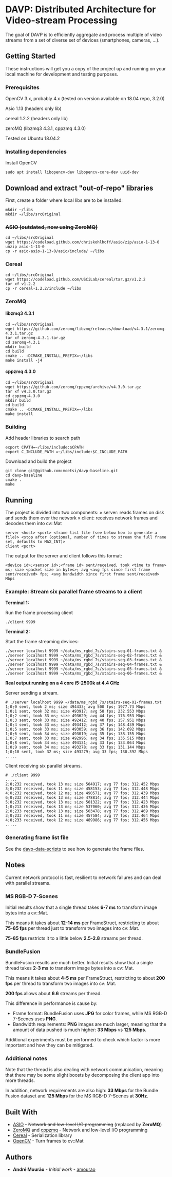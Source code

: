 # DAVP: Distributed Architecture for Video-stream Processing

The goal of DAVP is to efficiently aggregate and process multiple of video streams from a set of diverse set of devices (smartphones, cameras, ...).

## Getting Started

These instructions will get you a copy of the project up and running on your local machine for development and testing purposes.

### Prerequisites

OpenCV 3.x, probably 4.x (tested on version available on 18.04 repo, 3.2.0)

Asio 1.13 (headers only lib)

cereal 1.2.2 (headers only lib)

zeroMQ (libzmq3 4.3.1, cppzmq 4.3.0)

Tested on Ubuntu 18.04.2

### Installing dependencies

Install OpenCV

```
sudo apt install libopencv-dev libopencv-core-dev uuid-dev
```

## Download and extract "out-of-repo" libraries


First, create a folder where local libs are to be installed:

```
mkdir ~/libs
mkdir ~/libs/srcOriginal
```

### ~~ASIO (outdated, now using ZeroMQ)~~

```
cd ~/libs/srcOriginal
wget https://codeload.github.com/chriskohlhoff/asio/zip/asio-1-13-0
unzip asio-1-13-0
cp -r asio-asio-1-13-0/asio/include/ ~/libs
```

### Cereal

```
cd ~/libs/srcOriginal
wget https://codeload.github.com/USCiLab/cereal/tar.gz/v1.2.2
tar xf v1.2.2
cp -r cereal-1.2.2/include ~/libs
```

### ZeroMQ


#### libzmq3 4.3.1

```
cd ~/libs/srcOriginal
wget https://github.com/zeromq/libzmq/releases/download/v4.3.1/zeromq-4.3.1.tar.gz
tar xf zeromq-4.3.1.tar.gz
cd zeromq-4.3.1
mkdir build
cd build
cmake .. -DCMAKE_INSTALL_PREFIX=~/libs
make install -j4
```

#### cppzmq 4.3.0

```
cd ~/libs/srcOriginal
wget https://github.com/zeromq/cppzmq/archive/v4.3.0.tar.gz
tar xf v4.3.0.tar.gz
cd cppzmq-4.3.0
mkdir build
cd build
cmake .. -DCMAKE_INSTALL_PREFIX=~/libs
make install
```

### Building


Add header libraries to search path

```
export CPATH=~/libs/include:$CPATH
export C_INCLUDE_PATH =~/libs/include:$C_INCLUDE_PATH 
```


Download and build the project

```
git clone git@github.com:moetsi/davp-baseline.git
cd davp-baseline
cmake .
make
```

## Running

The project is divided into two components:
» server: reads frames on disk and sends them over the network
» client: receives network frames and decodes them into cv::Mat

```
server <host> <port> <frame list file (see below how to generate a file)> <stop after (optional, number of times to stream the full frame set, defaults to MAX_INT)>
client <port>
```

The output for the server and client follows this format:

```
<device id>;<sensor id>;<frame id> sent/received, took <time to frame> ms; size <packet size in bytes>; avg <avg fps since first frame sent/received> fps; <avg bandwidth since first frame sent/received> Mbps
```

### Example: Stream six parallel frame streams to a client

**Terminal 1:**

Run the frame processing client 

```
./client 9999
``` 

**Terminal 2:**

Start the frame streaming devices:

```
./server localhost 9999 ~/data/ms_rgbd_7s/stairs-seq-01-frames.txt &
./server localhost 9999 ~/data/ms_rgbd_7s/stairs-seq-02-frames.txt &
./server localhost 9999 ~/data/ms_rgbd_7s/stairs-seq-03-frames.txt &
./server localhost 9999 ~/data/ms_rgbd_7s/stairs-seq-04-frames.txt &
./server localhost 9999 ~/data/ms_rgbd_7s/stairs-seq-05-frames.txt &
./server localhost 9999 ~/data/ms_rgbd_7s/stairs-seq-06-frames.txt &
```

**Real output running on a 4 core i5-2500k at 4.4 GHz**


Server sending a stream.

```
# ./server localhost 9999 ~/data/ms_rgbd_7s/stairs-seq-01-frames.txt
1;0;0 sent, took 2 ms; size 494433; avg 500 fps; 1977.73 Mbps
1;0;1 sent, took 32 ms; size 493917; avg 58 fps; 232.553 Mbps
1;0;2 sent, took 33 ms; size 493629; avg 44 fps; 176.953 Mbps
1;0;3 sent, took 33 ms; size 492412; avg 40 fps; 157.951 Mbps
1;0;4 sent, took 33 ms; size 493412; avg 37 fps; 148.439 Mbps
1;0;5 sent, took 33 ms; size 493059; avg 36 fps; 142.692 Mbps
1;0;6 sent, took 34 ms; size 493019; avg 35 fps; 138.155 Mbps
1;0;7 sent, took 33 ms; size 492996; avg 34 fps; 135.515 Mbps
1;0;8 sent, took 34 ms; size 494131; avg 33 fps; 133.064 Mbps
1;0;9 sent, took 34 ms; size 493278; avg 33 fps; 131.144 Mbps
1;0;10 sent, took 32 ms; size 493279; avg 33 fps; 130.392 Mbps
.....
```

Client receiving six parallel streams.

```
# ./client 9999
.....
2;0;232 received, took 13 ms; size 504917; avg 77 fps; 312.452 Mbps
3;0;232 received, took 11 ms; size 458153; avg 77 fps; 312.448 Mbps
4;0;232 received, took 12 ms; size 490571; avg 77 fps; 312.439 Mbps
6;0;232 received, took 13 ms; size 478814; avg 77 fps; 312.444 Mbps
5;0;232 received, took 13 ms; size 501322; avg 77 fps; 312.423 Mbps
1;0;213 received, took 13 ms; size 537060; avg 77 fps; 312.436 Mbps
2;0;233 received, took 13 ms; size 503478; avg 77 fps; 312.469 Mbps
3;0;233 received, took 11 ms; size 457584; avg 77 fps; 312.464 Mbps
4;0;233 received, took 12 ms; size 489986; avg 77 fps; 312.456 Mbps
.....
```


### Generating frame list file

See the [davp-data-scripts](https://github.com/moetsi/davp-data-scripts) to see how to generate the frame files.

## Notes

Current network protocol is fast, resilient to network failures and can deal with parallel streams.

### MS RGB-D 7-Scenes

Initial results show that a single thread takes **6-7 ms** to transform image bytes into a cv::Mat.

This means it takes about **12-14 ms** per FrameStruct, restricting to about **75-85 fps** per thread just to transform two images into cv::Mat.  

**75-85 fps** restricts it to a little below **2.5-2.8** streams per thread.

### BundleFusion

BundleFusion results are much better.
Initial results show that a single thread takes **2-3 ms** to transform image bytes into a cv::Mat.

This means it takes about **4-5 ms** per FrameStruct, restricting to about **200 fps** per thread to transform two images into cv::Mat.  

**200 fps** allows about **6.6** streams per thread.

This difference in performance is cause by:
 * Frame format: BundleFusion uses **JPG** for color frames, while MS RGB-D 7-Scenes uses **PNG**. 
 * Bandwidth requirements: **PNG** images are much larger, meaning that the amount of data pushed is much higher: **33 Mbps** vs **125 Mbps**.
 
 Additional experiments must be performed to check which factor is more important and how they can be mitigated.

### Additional notes

Note that the thread is also dealing with network communication, meaning that there may be some slight boosts by decomposing the client app into more threads.

In addition, network requirements are also high: **33 Mbps** for the Bundle Fusion dataset and **125 Mbps** for the MS RGB-D 7-Scenes at **30Hz**.  

## Built With

* [ASIO](https://think-async.com/Asio/) - ~~Network and low-level I/O programming~~ (replaced by **ZeroMQ**)
* [ZeroMQ](http://zeromq.org/) and [cppzmq](https://github.com/zeromq/cppzmq) - Network and low-level I/O programming
* [Cereal](https://uscilab.github.io/cereal/) - Serialization library
* [OpenCV](https://opencv.org/) - Turn frames to cv::Mat

## Authors

* **André Mourão** - *Initial work* - [amourao](https://github.com/amourao)

